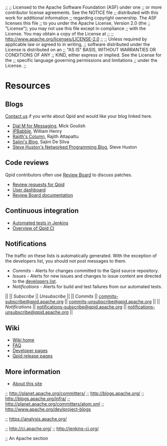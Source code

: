 ;;
;; Licensed to the Apache Software Foundation (ASF) under one
;; or more contributor license agreements.  See the NOTICE file
;; distributed with this work for additional information
;; regarding copyright ownership.  The ASF licenses this file
;; to you under the Apache License, Version 2.0 (the
;; "License"); you may not use this file except in compliance
;; with the License.  You may obtain a copy of the License at
;; 
;;   http://www.apache.org/licenses/LICENSE-2.0
;; 
;; Unless required by applicable law or agreed to in writing,
;; software distributed under the License is distributed on an
;; "AS IS" BASIS, WITHOUT WARRANTIES OR CONDITIONS OF ANY
;; KIND, either express or implied.  See the License for the
;; specific language governing permissions and limitations
;; under the License.
;;

# Resources

## Blogs

[Contact us](@site-url@/mailing-lists.html#user-list) if you write
about Qpid and would like your blog linked here.

 - [Dial M for Messaging](http://dialmformessaging.blogspot.com/), Mick Goulish
 - [IPBabble](http://www.ipbabble.com/), William Henry
 - [Rajith's Column](http://rajith.2rlabs.com/), Rajith Attapattu
 - [Sajini's Blog](http://sajinid.blogspot.com/), Sajini De Silva
 - [Steve Huston's Networked Programming Blog](http://stevehuston.wordpress.com/), Steve Huston

## Code reviews

Qpid contributors often use
[Review Board](http://www.reviewboard.org/) to discuss patches.

 - [Review requests for Qpid](https://reviews.apache.org/groups/qpid/)
 - [User dashboard](https://reviews.apache.org/dashboard/)
 - [Review Board documentation](http://www.reviewboard.org/docs/)

## Continuous integration

 - [Automated tests in Jenkins](https://builds.apache.org//view/M-R/view/Qpid/)
 - [Overview of Qpid CI](https://cwiki.apache.org/qpid/continuous-integration.html)

## Notifications

The traffic on these lists is automatically generated.  With the
exception of the developers list, you should not post messages to
them.

 - *Commits* - Alerts for changes committed to the Qpid source
   repository.
 - *Issues* - Alerts for new issues and changes to issue content are
   directed to the
   [developers list](@site-url@/discussion.html#mailing-lists).
 - *Notifications* - Alerts for build and test failures from our
   automated tests.

|| || *Subscribe* || *Unsubscribe* ||
|| *Commits* || <commits-subscribe@qpid.apache.org> || <commits-unsubscribe@qpid.apache.org> ||
|| *Notifications* || <notifications-subscribe@qpid.apache.org> || <notifications-unsubscribe@qpid.apache.org> ||

## Wiki

 - [Wiki home](https://cwiki.apache.org/qpid/)
 - [FAQ](https://cwiki.apache.org/qpid/faq.html)
 - [Developer pages](https://cwiki.apache.org/qpid/developer-pages.html)
 - [Qpid release pages](https://cwiki.apache.org/qpid/qpid-release-page.html)

## More information

 - [About this site](site.html)

;; http://planet.apache.org/committers/
;; http://blogs.apache.org/
;; http://blogs.apache.org/infra/
;; http://planet.apache.org/committers/atom.xml
;; http://www.apache.org/dev/project-blogs

;; https://analysis.apache.org/

;; http://ci.apache.org/
;; http://jenkins-ci.org/

;; An Apache section
